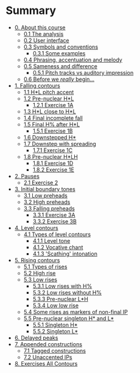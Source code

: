 # Summary

- [0. About this course]()
    - [0.1 The analysis](./0_about_this_course/0_1.md)
    - [0.2 User interface](./0_about_this_course/0_2.md)
    - [0.3 Symbols and conventions](./0_about_this_course/0_3.md)
      - [0.3.1 Some examples](./0_about_this_course/0_3_1.md)
    - [0.4 Phrasing, accentuation and melody](./0_about_this_course/0_4.md)
    - [0.5 Sameness and difference](./0_about_this_course/0_5.md)
      - [0.5.1 Pitch tracks vs auditory impression](./0_about_this_course/0_5_1.md)
    - [0.6 Before we _really_ begin...](./0_about_this_course/0_6.md)
- [1. Falling contours]()
    - [1.1 H*L pitch accent](./1_falling_contours/1_1.md)
    - [1.2 Pre-nuclear H*L](./1_falling_contours/1_2.md)
        - [1.2.1 Exercise 1A](./1_falling_contours/1_2_1.md)
    - [1.3 H\*L close to H\*L](./1_falling_contours/1_3.md)
    - [1.4 Final incomplete fall](./1_falling_contours/1_4.md)
    - [1.5 Final H% after H*L](./1_falling_contours/1_5.md)
        - [1.5.1 Exercise 1B](./1_falling_contours/1_5_1.md)
    - [1.6 Downstepped H*](./1_falling_contours/1_6.md)
    - [1.7 Downstep with spreading](./1_falling_contours/1_7.md)
        - [1.7.1 Exercise 1C](./1_falling_contours/1_7_1.md)
    - [1.8 Pre-nuclear H*LH](./1_falling_contours/1_8.md)
        - [1.8.1 Exercise 1D](./1_falling_contours/1_8_1.md)
        - [1.8.2 Exercise 1E](./1_falling_contours/1_8_2.md)
- [2. Pauses](./2_pauses/2.md)
    - [2.1 Exercise 2](./2_pauses/2_1.md)
- [3. Initial boundary tones]()
    - [3.1 Low preheads](./3_initial_boundary_tones/3_1.md)
    - [3.2 High preheads](./3_initial_boundary_tones/3_2.md)
    - [3.3 Falling preheads](./3_initial_boundary_tones/3_3.md)
        - [3.3.1 Exercise 3A](./3_initial_boundary_tones/3_3_1.md)
        - [3.3.2 Exercise 3B](./3_initial_boundary_tones/3_3_2.md)
- [4. Level contours]()
    - [4.1 Types of level contours](./4_level_contours/4_1.md)
        - [4.1.1 Level tone](./4_level_contours/4_1_1.md)
        - [4.1.2 Vocative chant](./4_level_contours/4_1_2.md)
        - [4.1.3 'Scathing' intonation](./4_level_contours/4_1_3.md)
- [5. Rising contours]()
    - [5.1 Types of rises](./5_rising_contours/5_1.md)
    - [5.2 High rise](./5_rising_contours/5_2.md)
    - [5.3 Low rises](./5_rising_contours/5_3.md) 
        - [5.3.1 Low rises with H%](./5_rising_contours/5_3_1.md)
        - [5.3.2 Low rises without H%](./5_rising_contours/5_3_2.md)
        - [5.3.3 Pre-nuclear L*H](./5_rising_contours/5_3_3.md)
        - [5.3.4 Low low rise](./5_rising_contours/5_3_4.md)
    - [5.4 Some rises as markers of non-final IP](./5_rising_contours/5_4.md)
    - [5.5 Pre-nuclear singleton H* and L*](./5_rising_contours/5_5.md)
        - [5.5.1 Singleton H*](./5_rising_contours/5_5_1.md) 
        - [5.5.2 Singleton L*](./5_rising_contours/5_5_2.md)
- [6. Delayed peaks](./6_delayed_peaks/6.md)
- [7. Appended constructions](./7_appended_constructions/7_0.md)
    - [7.1 Tagged constructions](./7_appended_constructions/7_1.md)
    - [7.2 Unaccented IPs](./7_appended_constructions/7_2.md)
- [8. Exercises All Contours](./8_exercises_all_contours/8.md)
